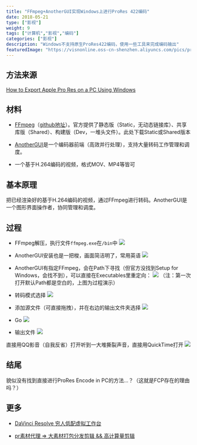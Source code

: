 ```yaml
---
title: "FFmpeg+AnotherGUI实现Windows上进行ProRes 422编码"
date: 2018-05-21
type: ["影视"]
weight: 9
tags: ["计算机","影视","编码"]
categories: ["影视"]
description: "Windows不支持原生ProRes422编码，使用一些工具来完成编码输出"
featuredImage: "https://visnonline.oss-cn-shenzhen.aliyuncs.com/pics/prores/ffmpeg.png"
---
```

## 方法来源

[How to Export Apple Pro Res on a PC Using Windows](https://www.youtube.com/watch?v=HcBHItw4niM)

## 材料

- [FFmpeg](https://ffmpeg.zeranoe.com/builds/)（[github地址](https://github.com/FFmpeg)）。官方提供了静态版（Static，无动态链接库）、共享库版（Shared）、构建版（Dev，一堆头文件）。此处下载Static或Shared版本

- [AnotherGUI](http://www.stuudio.ee/anothergui/)是一个编码器前端（高效并行处理），支持大量转码工作管理和调度。

- 一个基于H.264编码的视频，格式MOV、MP4等皆可

## 基本原理

把已经渲染好的基于H.264编码的视频，通过FFmpeg进行转码。AnotherGUI是一个图形界面操作者，协同管理和调度。

## 过程

- FFmpeg解压，执行文件``ffmpeg.exe``在``/bin``中
![](https://visnonline.oss-cn-shenzhen.aliyuncs.com/pics/prores/01.png)

- AnotherGUI安装也是一把梭，画面简洁明了，常用英语
![](https://visnonline.oss-cn-shenzhen.aliyuncs.com/pics/prores/02.png)

- AnotherGUI有指定FFmpeg，会在Path下寻找（但官方没找到Setup for Windows，会找不到），可以直接在Executables里重定向：
![](https://visnonline.oss-cn-shenzhen.aliyuncs.com/pics/prores/03.png)
（注：第一次打开默认Path都是空白的，上图为过程演示）

- 转码模式选择
![](https://visnonline.oss-cn-shenzhen.aliyuncs.com/pics/prores/04.png)

- 添加源文件（可直接拖拽），并在右边的输出文件夹选择
![](https://visnonline.oss-cn-shenzhen.aliyuncs.com/pics/prores/06.png)

- Go
![](https://visnonline.oss-cn-shenzhen.aliyuncs.com/pics/prores/07.png)

- 输出文件
![](https://visnonline.oss-cn-shenzhen.aliyuncs.com/pics/prores/08.png)

直接用QQ影音（自我反省）打开听到一大堆撕裂声音，直接用QuickTime打开
![](https://visnonline.oss-cn-shenzhen.aliyuncs.com/pics/prores/05.png)

## 结尾

貌似没有找到直接进行ProRes Encode in PC的方法…？（这就是FCP存在的理由吗？）

## 更多

- [DaVinci Resolve 穷人低配虚拟工作台](https://visnz.github.io/post/davinciresolve/)

- [pr素材代理 => 大素材打包分发剪辑 && 高计算量剪辑](https://visnz.github.io/post/video-proxy/)
